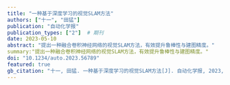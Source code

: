 ```yaml
---
title: "一种基于深度学习的视觉SLAM方法"
authors: ["十一", "田猛"]
publication: "自动化学报"
publication_types: ["2"]  # 期刊
date: 2023-05-10
abstract: "提出一种融合卷积神经网络的视觉SLAM方法，有效提升鲁棒性与建图精度。"
summary:"提出一种融合卷积神经网络的视觉SLAM方法，有效提升鲁棒性与建图精度。"
doi: "10.1234/auto.2023.56789"
featured: true
gb_citation: "十一, 田猛. 一种基于深度学习的视觉SLAM方法[J]. 自动化学报, 2023, 49(5): 567-578. DOI:10.1234/auto.2023.56789"
---
```



